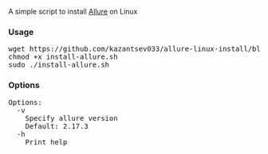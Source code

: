 A simple script to install [Allure](https://github.com/allure-framework/allure2) on Linux
### Usage
<pre>
wget https://github.com/kazantsev033/allure-linux-install/blob/master/install-allure.sh
chmod +x install-allure.sh
sudo ./install-allure.sh
</pre>

### Options
<pre>
Options:
  -v
    Specify allure version  
    Default: 2.17.3
  -h
    Print help
</pre>